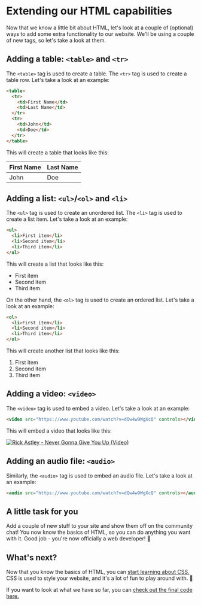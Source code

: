 # Extending our HTML capabilities

Now that we know a little bit about HTML, let's look at a couple of (optional) ways to add some extra functionality to our website. We'll be using a couple of new tags, so let's take a look at them.

## Adding a table: `<table>` and `<tr>`

The `<table>` tag is used to create a table. The `<tr>` tag is used to create a table row. Let's take a look at an example:

```html
<table>
  <tr>
    <td>First Name</td>
    <td>Last Name</td>
  </tr>
  <tr>
    <td>John</td>
    <td>Doe</td>
  </tr>
</table>
```

This will create a table that looks like this:

| First Name | Last Name |
| ---------- | --------- |
| John       | Doe       |

## Adding a list: `<ul>`/`<ol>` and `<li>`

The `<ul>` tag is used to create an unordered list. The `<li>` tag is used to create a list item. Let's take a look at an example:

```html
<ul>
  <li>First item</li>
  <li>Second item</li>
  <li>Third item</li>
</ul>
```

This will create a list that looks like this:

* First item
* Second item
* Third item

On the other hand, the `<ol>` tag is used to create an ordered list. Let's take a look at an example:

```html
<ol>
  <li>First item</li>
  <li>Second item</li>
  <li>Third item</li>
</ol>
```

This will create another list that looks like this:

1. First item
2. Second item
3. Third item

## Adding a video: `<video>`

The `<video>` tag is used to embed a video. Let's take a look at an example:

```html
<video src="https://www.youtube.com/watch?v=dQw4w9WgXcQ" controls></video>
```

This will embed a video that looks like this:

[![Rick Astley - Never Gonna Give You Up (Video)](https://img.youtube.com/vi/dQw4w9WgXcQ/0.jpg)](https://www.youtube.com/watch?v=dQw4w9WgXcQ)

## Adding an audio file: `<audio>`

Similarly, the `<audio>` tag is used to embed an audio file. Let's take a look at an example:

```html
<audio src="https://www.youtube.com/watch?v=dQw4w9WgXcQ" controls></audio>
```

## A little task for you

Add a couple of new stuff to your site and show them off on the community chat! You now know the basics of HTML, so you can do anything you want with it. Good job - you're now officially a web developer! 🎉

## What's next?

Now that you know the basics of HTML, you can [start learning about CSS.](../Section_2/Lesson_1_Intro_to_CSS.md) CSS is used to style your website, and it's a lot of fun to play around with. 🌈

If you want to look at what we have so far, you can [check out the final code here.](Wrapup.md)
